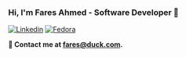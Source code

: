 ### Hi, I'm Fares Ahmed - Software Developer 👋

<!-- https://img.shields.io/badge/Hashnode-2962FF?style=for-the-badge&logo=hashnode&logoColor=white -->

[![Linkedin](https://img.shields.io/badge/LinkedIn-0077B5?style=for-the-badge&logo=linkedin&logoColor=white&link=https://www.linkedin.com/in/faresahmed/)](https://www.linkedin.com/in/faresahmed/)
[![Fedora](https://img.shields.io/badge/Fedora-294172?style=for-the-badge&logo=fedora&logoColor=white)](https://github.com/FaresAhmedb)

**💌 Contact me at [fares@duck.com](mailto:fares@duck.com).**
